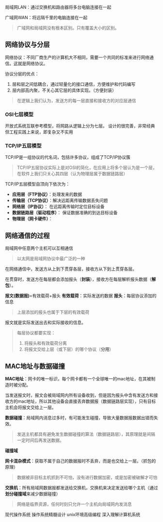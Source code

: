 局域网LAN：通过交换机和路由器将多台电脑连接在一起

广域网WAN：将远隔千里的电脑连接在一起

> 广域网和局域网没有根本区别。只有覆盖大小的区别。
## 网络协议与分层
网络协议：不同厂商生产的计算机大不相同，需要一个共同的标准来进行网络通信。这就是网络协议。

协议分层的优点：
1. 层和层之间低耦合，通过轻量化的接口通信，方便维护和代码编写
2. 层内部高内聚，不关心其它层的具体实现。（方便封装）

>在逻辑上我们认为，发送方的每一层直接和接收方的对应层通信
### OSI七层模型
开放式系统互联参考模型，将网路从逻辑上分为七层。
设计的很完善，非常经典
但工程实践上来说，即复杂又不实用

### TCP/IP五层模型
TCP/IP是一组协议的代名词，包括许多协议，组成了TCP/IP协议簇

>TCP/IP五层协议实际上是对OSI的简化，在应用上将多个层认为是一个层，在软件上我们只关心其四层（认为物理层属于数据链路层）

TCP/IP五层模型自顶向下依次为：
- **应用层（FTP协议）**：处理发来的数据
- **传输层（TCP协议）**：解决远距离传输数据丢失问题
- **网络层（IP协议）**： 在远距离传输时定位目标设备
- **数据链路层（驱动程序）**： 保证数据准确的到达目标设备
- **物理层（网卡硬件）**：




## 网络通信的过程

局域网中任意两个主机可以互相通信
> 以太网是局域网协议中最广泛的一种

在网络通信中，发送方从上到下贯穿各层，接收方从下到上贯穿各层。

在贯穿时，发送方在每层都会添加报头（**封装**），接收方在每层解析报头数据（**解包**）。

**报文(数据报)**=有效载荷+报头
**有效载荷**：实际发送的数据
**报头**：每层协议添加的信息

>上层添加的报头也属于下层的有效载荷

报文就是实际发送出去和实际接收的信息。

>每层协议都要实现：
>1. 将报头和有效载荷分离
>2. 将报文交给上层（或下层）的哪个协议（**分用**）

## MAC地址与数据碰撞
**MAC地址**：网卡的唯一标识，每个网卡都有一个全球唯一的mac地址，在其被制造时被分配。

当发送报文时，报文会被局域网内所有设备收到，但是因为报头中含有发送方和接收方的mac地址，所以其他设备会直接丢弃数据报（数据链路层实现），只有目标主机会将报文交给上一层。

**数据碰撞**：局域网内消息过多时，有可能发生碰撞，导致大量数据报数据出错而失效。
>发送主机都具有避免发生数据碰撞的算法（数据链路层），其原理就是间隔一定时间后再发送数据。

**碰撞域**

**网卡混杂模式**：获取不属于自己的数据报时不丢弃，而是也交给上一层。（抓包的原理）

> 数据被非目标主机抓到不可怕，没有进行数据加密，或是加密被破解才可怕

**交换机**：所有局域网数据报都发送给交换机，交换机来决定发送给哪个主机（通过**划分碰撞域**来减少数据碰撞）

>网络是临界资源，任何时刻只允许一个主机向局域网内发消息

现代操作系统 操作系统精髓设计 unix环境高级编程 深入理解计算机系统